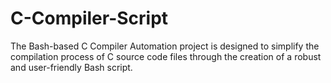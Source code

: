 # C-Compiler-Script
The Bash-based C Compiler Automation project is designed to simplify the compilation process of C source code files through the creation of a robust and user-friendly Bash script.
